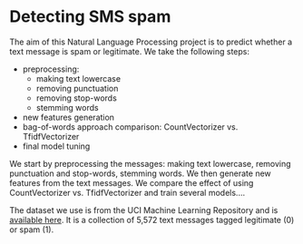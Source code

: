 # Detecting SMS spam
The aim of this Natural Language Processing project is to predict whether a text message is spam or legitimate. We take the following steps:
- preprocessing: 
    - making text lowercase
    - removing punctuation
    - removing stop-words
    - stemming words
- new features generation
- bag-of-words approach comparison: CountVectorizer vs. TfidfVectorizer
- final model tuning


We start by preprocessing the messages: making text lowercase, removing punctuation and stop-words, stemming words. We then generate new features from the text messages. We compare the effect of using CountVectorizer vs. TfidfVectorizer and train several models....

The dataset we use is from the UCI Machine Learning Repository and is [available here](https://www.kaggle.com/uciml/sms-spam-collection-dataset). It is a collection of 5,572 text messages tagged legitimate (0) or spam (1).
